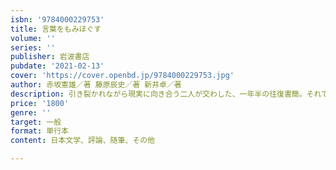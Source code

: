 ```yaml
---
isbn: '9784000229753'
title: 言葉をもみほぐす
volume: ''
series: ''
publisher: 岩波書店
pubdate: '2021-02-13'
cover: 'https://cover.openbd.jp/9784000229753.jpg'
author: 赤坂憲雄／著 藤原辰史／著 新井卓／著
description: 引き裂かれながら現実に向き合う二人が交わした、一年半の往復書簡。それでもなお言葉の力を信じ。
price: '1800'
genre: ''
target: 一般
format: 単行本
content: 日本文学、評論、随筆、その他

---
```

